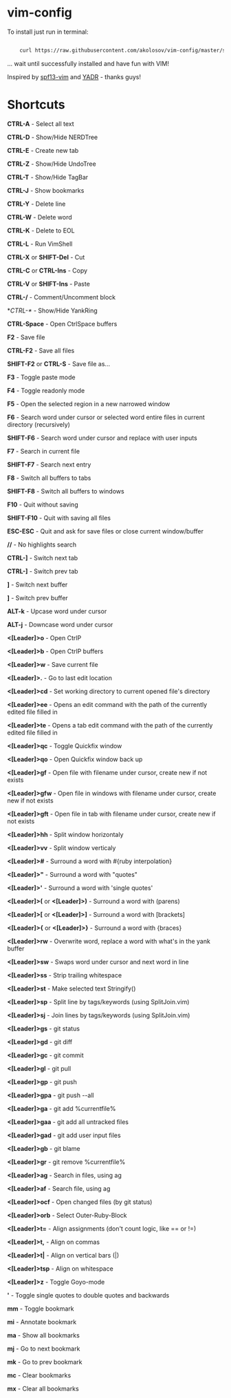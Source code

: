 vim-config
==========

To install just run in terminal:

```bash

    curl https://raw.githubusercontent.com/akolosov/vim-config/master/scripts/bootstrap.sh -L -o - | sh
```

... wait until successfully installed and have fun with VIM!

Inspired by [spf13-vim](http://vim.spf13.com/) and [YADR](http://skwp.github.io/dotfiles/) - thanks guys!


Shortcuts
=========

**CTRL-A** - Select all text

**CTRL-D** - Show/Hide NERDTree

**CTRL-E** - Create new tab

**CTRL-Z** - Show/Hide UndoTree

**CTRL-T** - Show/Hide TagBar

**CTRL-J** - Show bookmarks

**CTRL-Y** - Delete line

**CTRL-W** - Delete word

**CTRL-K** - Delete to EOL

**CTRL-L** - Run VimShell

**CTRL-X** or **SHIFT-Del** - Cut

**CTRL-C** or **CTRL-Ins** - Copy

**CTRL-V** or **SHIFT-Ins** - Paste

**CTRL-/** - Comment/Uncomment block

**CTRL-\** - Show/Hide YankRing

**CTRL-Space** - Open CtrlSpace buffers

**F2** - Save file

**CTRL-F2** - Save all files

**SHIFT-F2** or **CTRL-S** - Save file as...

**F3** - Toggle paste mode

**F4** - Toggle readonly mode

**F5** - Open the selected region in a new narrowed window

**F6** - Search word under cursor or selected word entire files in current directory (recursively)

**SHIFT-F6** - Search word under cursor and replace with user inputs

**F7** - Search in current file

**SHIFT-F7** - Search next entry

**F8** - Switch all buffers to tabs

**SHIFT-F8** - Switch all buffers to windows

**F10** - Quit without saving

**SHIFT-F10** - Quit with saving all files

**ESC-ESC** - Quit and ask for save files or close current window/buffer

**//** - No highlights search

**CTRL-]** - Switch next tab

**CTRL-]** - Switch prev tab

**]** - Switch next buffer

**]** - Switch prev buffer

**ALT-k** - Upcase word under cursor

**ALT-j** - Downcase word under cursor

**<[Leader]>o** - Open CtrlP

**<[Leader]>b** - Open CtrlP buffers

**<[Leader]>w** - Save current file

**<[Leader]>.** - Go to last edit location

**<[Leader]>cd** - Set working directory to current opened file's directory

**<[Leader]>ee** - Opens an edit command with the path of the currently edited file filled in

**<[Leader]>te** - Opens a tab edit command with the path of the currently edited file filled in

**<[Leader]>qc** - Toggle Quickfix window

**<[Leader]>qo** - Open  Quickfix window back up

**<[Leader]>gf** - Open file with filename under cursor, create new if not exists

**<[Leader]>gfw** - Open file in windows with filename under cursor, create new if not exists

**<[Leader]>gft** - Open file in tab with filename under cursor, create new if not exists

**<[Leader]>hh** - Split window horizontaly

**<[Leader]>vv** - Split window verticaly

**<[Leader]>#** - Surround a word with #{ruby interpolation}

**<[Leader]>"** - Surround a word with "quotes"

**<[Leader]>'** - Surround a word with 'single quotes'

**<[Leader]>(** or **<[Leader]>)** - Surround a word with (parens)

**<[Leader]>[** or **<[Leader]>]** - Surround a word with [brackets]

**<[Leader]>{** or **<[Leader]>}** - Surround a word with {braces}

**<[Leader]>rw** - Overwrite word, replace a word with what's in the yank buffer

**<[Leader]>sw** - Swaps word under cursor and next word in line

**<[Leader]>ss** - Strip trailing whitespace

**<[Leader]>st** - Make selected text Stringify()

**<[Leader]>sp** - Split line by tags/keywords (using SplitJoin.vim)

**<[Leader]>sj** - Join lines by tags/keywords (using SplitJoin.vim)

**<[Leader]>gs** - git status

**<[Leader]>gd** - git diff

**<[Leader]>gc** - git commit

**<[Leader]>gl** - git pull

**<[Leader]>gp** - git push

**<[Leader]>gpa** - git push --all

**<[Leader]>ga** - git add %currentfile%

**<[Leader]>gaa** - git add all untracked files

**<[Leader]>gad** - git add user input files

**<[Leader]>gb** - git blame

**<[Leader]>gr** - git remove %currentfile%

**<[Leader]>ag** - Search in files, using ag

**<[Leader]>af** - Search file, using ag

**<[Leader]>ocf** - Open changed files (by git status)

**<[Leader]>orb** - Select Outer-Ruby-Block

**<[Leader]>t=** - Align assignments (don't count logic, like == or !=)

**<[Leader]>t,** - Align on commas

**<[Leader]>t|** - Align on vertical bars (|)

**<[Leader]>tsp** - Align on whitespace

**<[Leader]>z** - Toggle Goyo-mode

**'** - Toggle single quotes to double quotes and backwards

**mm** - Toggle bookmark

**mi** - Annotate bookmark

**ma** - Show all bookmarks

**mj** - Go to next bookmark

**mk** - Go to prev bookmark

**mc** - Clear bookmarks

**mx** - Clear all bookmarks
